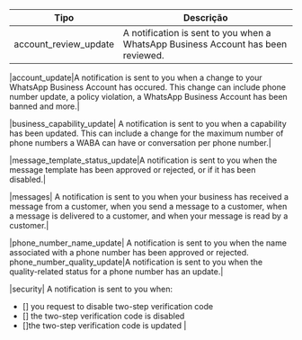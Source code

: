 |Tipo|Descrição|
|--------------|----------------|
|account_review_update|A notification is sent to you when a WhatsApp Business Account has been reviewed.|

|account_update|A notification is sent to you when a change to your WhatsApp Business Account has occured. This change can include phone number update, a policy violation, a WhatsApp Business Account has been banned and more.|

|business_capability_update|
A notification is sent to you when a capability has been updated. This can include a change for the maximum number of phone numbers a WABA can have or conversation per phone number.|

|message_template_status_update|A notification is sent to you when the message template has been approved or rejected, or if it has been disabled.|

|messages|
A notification is sent to you when your business has received a message from a customer, when you send a message to a customer, when a message is delivered to a customer, and when your message is read by a customer.|

|phone_number_name_update|
A notification is sent to you when the name associated with a phone number has been approved or rejected.
phone_number_quality_update|A notification is sent to you when the quality-related status for a phone number has an update.|

|security|
A notification is sent to you when:

- [] you request to disable two-step verification code
- [] the two-step verification code is disabled
- []the two-step verification code is updated |
